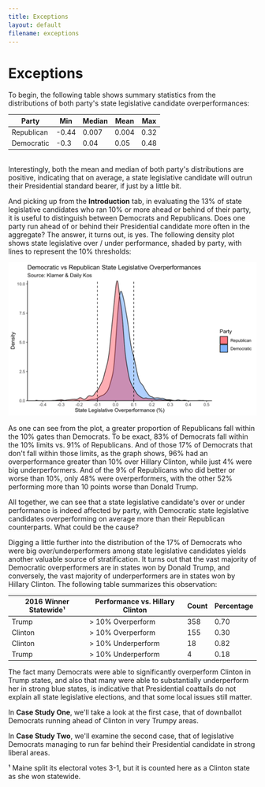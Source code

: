 ```yaml
---
title: Exceptions
layout: default
filename: exceptions
--- 
```


# Exceptions

To begin, the following table shows summary statistics from the distributions of both party's state legislative candidate overperformances: 

Party | Min | Median | Mean | Max
--- | ---|---|---|---|
Republican | -0.44|0.007|0.004|0.32
Democratic| -0.3|0.04|0.05|0.48 

<br>
Interestingly, both the mean and median of both party's distributions are positive, indicating that on average, a state legislative candidate will outrun their Presidential standard bearer, if just by a little bit.

And picking up from the **Introduction** tab, in evaluating the 13% of state legislative candidates who ran 10% or more ahead or behind of their party, it is useful to distinguish between Democrats and Republicans. Does one party run ahead of or behind their Presidential candidate more often in the aggregate? The answer, it turns out, is yes. The following density plot shows state legislative over / under performance, shaded by party, with lines to represent the 10% thresholds:

![Density Plot of Ds and Rs](densityPlotWithLines.png)

As one can see from the plot, a greater proportion of Republicans fall within the 10% gates than Democrats. To be exact, 83% of Democrats fall within the 10% limits vs. 91% of Republicans. And of those 17% of Democrats that don't fall within those limits, as the graph shows, 96% had an overperformance greater than 10% over Hillary Clinton, while just 4% were big underperformers. And of the 9% of Republicans who did better or worse than 10%, only 48% were overperformers, with the other 52% performing more than 10 points worse than Donald Trump.

All together, we can see that a state legislative candidate's over or under performance is indeed affected by party, with Democratic state legislative candidates overperforming on average more than their Republican counterparts. What could be the cause?

Digging a little further into the distribution of the 17% of Democrats who were big over/underperformers among state legislative candidates yields another valuable source of stratification. It turns out that the vast majority of Democratic overperformers are in states won by Donald Trump, and conversely, the vast majority of underperformers are in states won by Hillary Clinton. The following table summarizes this observation:


2016 Winner Statewide¹ | Performance vs. Hillary Clinton| Count | Percentage
--- | ---|---|---|
Trump | > 10% Overperform |358|0.70
Clinton | > 10% Overperform |155|0.30
Clinton | > 10% Underperform |18|0.82
Trump | > 10% Underperform |4|0.18

The fact many Democrats were able to significantly overperform Clinton in Trump states, and also that many were able to substantially underperform her in strong blue states, is indicative that Presidential coattails do not explain all state legislative elections, and that some local issues still matter.

In **Case Study One**, we'll take a look at the first case, that of downballot Democrats running ahead of Clinton in very Trumpy areas.

In **Case Study Two**, we'll examine the second case, that of legislative Democrats managing to run far behind their Presidential candidate in strong liberal areas. 


¹ Maine split its electoral votes 3-1, but it is counted here as a Clinton state as she won statewide. 